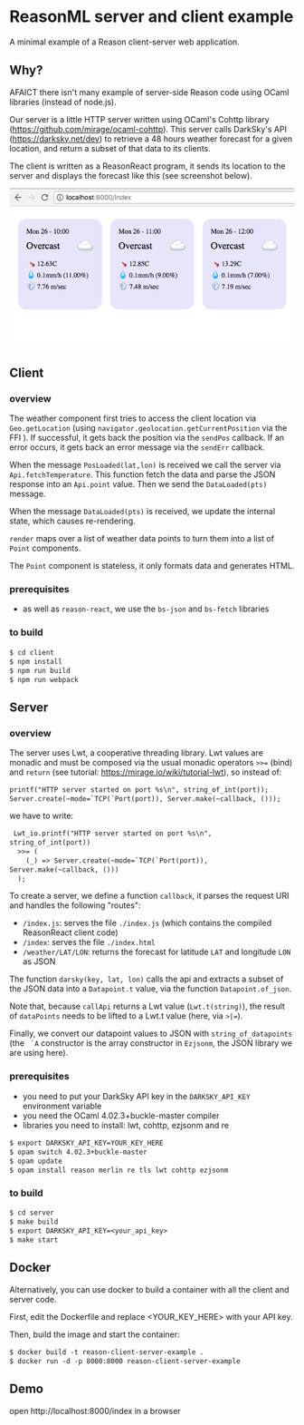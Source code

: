 # ReasonML server and client example

A minimal example of a Reason client-server web application.

## Why? 

AFAICT there isn't many example of server-side Reason code using OCaml libraries (instead of node.js). 

Our server is a little HTTP server written using OCaml's Cohttp library (https://github.com/mirage/ocaml-cohttp).
This server calls DarkSky's API (https://darksky.net/dev) to retrieve a 48 hours weather forecast for a given location, and return a subset of that data to its clients.

The client is written as a ReasonReact program, it sends its location to the server and displays the forecast like this (see screenshot below).

![screenshot](weather.png "screenshot")




## Client

### overview

The weather component first tries to access the client location via ```Geo.getLocation``` (using ```navigator.geolocation.getCurrentPosition``` via the FFI ). If successful, it gets back the position via the ```sendPos``` callback. If an error occurs, it gets back an error message via the ```sendErr``` callback.

When the message ```PosLoaded(lat,lon)``` is received we call the server via ```Api.fetchTemperature```. This function fetch the data and parse the JSON response into an ```Api.point``` value. Then we send the ```DataLoaded(pts)``` message.

When the message ```DataLoaded(pts)``` is received, we update the internal state, which causes re-rendering. 

```render``` maps over a list of weather data points to turn them into a list of ```Point``` components. 

The ```Point``` component is stateless, it only formats data and generates HTML.


### prerequisites

* as well as ```reason-react```, we use the ```bs-json``` and ```bs-fetch``` libraries

### to build

    $ cd client
    $ npm install
    $ npm run build
    $ npm run webpack

## Server 

### overview

The server uses Lwt, a cooperative threading library. Lwt values are monadic and must be composed via the usual monadic operators ```>>=``` (bind) and ```return``` (see tutorial: https://mirage.io/wiki/tutorial-lwt), so instead of:

```
printf("HTTP server started on port %s\n", string_of_int(port));
Server.create(~mode=`TCP(`Port(port)), Server.make(~callback, ()));
```

we have to write:

```
 Lwt_io.printf("HTTP server started on port %s\n", string_of_int(port))
  >>= (
    (_) => Server.create(~mode=`TCP(`Port(port)), Server.make(~callback, ()))
  );
```

To create a server, we define a function ```callback```, it parses the request URI and handles the following "routes": 

* ```/index.js```: serves the file ```./index.js``` (which contains the compiled ReasonReact client code)
* ```/index```: serves the file ```./index.html```
* ```/weather/LAT/LON```:  returns the forecast for latitude ```LAT``` and longitude ```LON``` as JSON

The function ```darsky(key, lat, lon)``` calls the api and extracts a subset of the JSON data into a ```Datapoint.t``` value, via the function ```Datapoint.of_json```.

Note that, because ```callApi``` returns a Lwt value (```Lwt.t(string)```), the result of ```dataPoints``` needs to be lifted to a Lwt.t value (here, via ```>|=```).

Finally, we convert our datapoint values to JSON with ```string_of_datapoints``` (the ``` `A``` constructor is the array constructor in ```Ezjsonm```, the JSON library we are using here).     




### prerequisites

* you need to put your DarkSky API key in the `DARKSKY_API_KEY` environment variable
* you need the OCaml 4.02.3+buckle-master compiler
* libraries you need to install: lwt, cohttp, ezjsonm and re 

```
$ export DARKSKY_API_KEY=YOUR_KEY_HERE
$ opam switch 4.02.3+buckle-master
$ opam update
$ opam install reason merlin re tls lwt cohttp ezjsonm
```

### to build

    $ cd server
    $ make build
    $ export DARKSKY_API_KEY=<your_api_key>
    $ make start

## Docker

Alternatively, you can use docker to build a container with all the client and server code. 

First, edit the Dockerfile and replace <YOUR_KEY_HERE> with your API key.

Then, build the image and start the container:

```
$ docker build -t reason-client-server-example .
$ docker run -d -p 8000:8000 reason-client-server-example
```

## Demo

open http://localhost:8000/index in a browser
